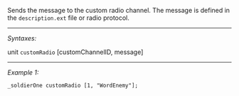 Sends the message to the custom radio channel. The message is defined in the `description.ext` file or radio protocol.


---
*Syntaxes:*

unit `customRadio` [customChannelID, message]

---
*Example 1:*

```sqf
_soldierOne customRadio [1, "WordEnemy"];
```